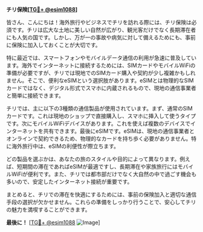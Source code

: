 **チリ保険[[TG💪+ @esim1088](https://t.me/s/esim1088)]**

皆さん、こんにちは！海外旅行やビジネスでチリを訪れる際には、チリ保険は必須です。チリは広大な土地に美しい自然が広がり、観光客だけでなく長期滞在者にも人気の国です。しかし、万が一の事故や病気に対して備えるためにも、事前に保険に加入しておくことが大切です。

特に最近では、スマートフォンやモバイルデータ通信の利用が急速に普及しています。海外でインターネットに接続するためには、SIMカードやモバイルWiFiの準備が必要ですが、チリでは現地でのSIMカード購入や契約が少し複雑かもしれません。そこで、便利なeSIMという選択肢があります。eSIMとは物理的なSIMカードではなく、デジタル形式でスマホに内蔵されるもので、現地の通信事業者と簡単に接続できます。

チリでは、主に以下の3種類の通信製品が使用されています。まず、通常のSIMカードです。これは現地のショップで直接購入し、スマホに挿入して使うタイプです。次にモバイルWiFiデバイスがあります。これを使えば複数のデバイスでインターネットを共有できます。最後にeSIMです。eSIMは、現地の通信事業者とオンラインで契約できるため、物理的なカードを持ち歩く必要がありません。特に海外旅行中は、eSIMの利便性が際立ちます。

どの製品を選ぶかは、あなたの旅のスタイルや目的によって異なります。例えば、短期間の滞在であればeSIMが最適ですし、長期滞在や家族旅行にはモバイルWiFiが便利です。また、チリでは都市部だけでなく大自然の中で過ごす機会も多いので、安定したインターネット接続が重要です。

まとめると、チリでの滞在を快適にするためには、事前の保険加入と適切な通信手段の選択が欠かせません。これらの準備をしっかり行うことで、安心してチリの魅力を満喫することができます。

**最後に！** [[TG💪+ @esim1088](https://t.me/s/esim1088) ![Image](https://i.postimg.cc/Y0z9fWf4/image.png)]
